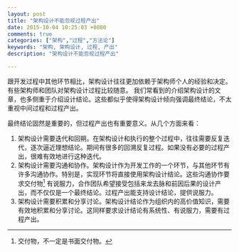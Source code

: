 ```yaml
---
layout: post
title: "架构设计不能忽视过程产出"
date: 2015-10-04 10:25:03 +0800
comments: true
categories: ["架构","过程","方法论"]
keywords: "架构, 架构设计, 过程, 产出"
description: "架构设计不能忽视过程产出"

---
```


跟开发过程中其他环节相比，架构设计往往更加依赖于架构师个人的经验和决定。
有些架构师和团队对架构设计过程比较随意。
我们常看到的介绍架构设计的文章，也多侧重于介绍设计结论。这些都似乎使得架构设计倾向强调最终结论，不太重视中间过程和过程产出。

最终结论固然是重要的，但过程产出也有重要意义。从几个方面来看：

<!--more-->


1. 架构设计需要迭代和回朔。在架构设计和执行的整个过程中，往往需要反复迭代，逐次逼近理想结论。期间有很多的回溯反复过程。如果没有必要的过程产出，很难有效地进行这种迭代。
2. 架构设计需要沟通和协作。架构设计作为开发工作的一个环节，与其他环节有许多沟通协作。特别是，实现环节将直接使用架构设计结论。这些沟通协作要求交付物[^1] 有说服力，合作团队希望接受包括来龙去脉和前因后果的设计产出，而不仅仅是一个最终结论。过程产出能支持设计结论，提供说服力。
3. 架构设计需要积累和分享讨论。架构设计结论作为组织内的高价值知识，需要有效地积累和分享讨论。这同样要求设计结论有系统性、有说服力，需要有过程产出。



[^1]: 交付物，不一定是书面交付物。



